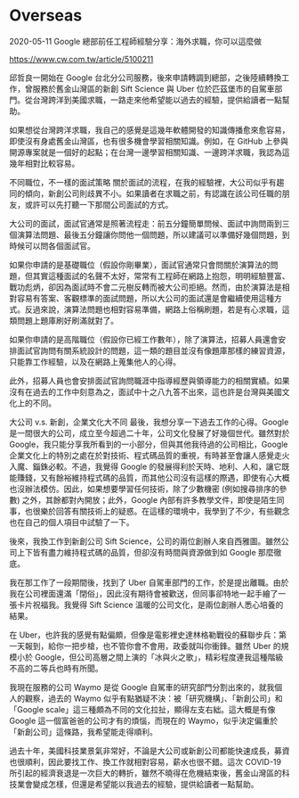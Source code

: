 # Overseas

2020-05-11 Google 總部前任工程師經驗分享：海外求職，你可以這麼做

https://www.cw.com.tw/article/5100211

邱哲良一開始在 Google 台北分公司服務，後來申請轉調到總部，之後陸續轉換工作，曾服務於舊金山灣區的新創 Sift Science 與 Uber 位於匹茲堡市的自駕車部門。從台灣跨洋到美國求職，一路走來他希望能以過去的經驗，提供給讀者一點幫助。

如果想從台灣跨洋求職，我自己的感覺是這幾年軟體開發的知識傳播愈來愈容易，即使沒有身處舊金山灣區，也有很多機會學習相關知識。例如，在 GitHub 上參與開源專案就是一個好的起點；在台灣一邊學習相關知識、一邊跨洋求職，我認為這幾年相對比較容易。

不同職位，不一樣的面試策略
關於面試的流程，在我的經驗裡，大公司似乎有趨同的傾向，新創公司則歧異不小。如果讀者在求職之前，有認識在該公司任職的朋友，或許可以先打聽一下那間公司面試的方式。

大公司的面試，面試官通常是照著流程走：前五分鐘簡單問候、面試中詢問兩到三個演算法問題、最後五分鐘讓你問他一個問題，所以建議可以準備好幾個問題，到時候可以問各個面試官。

如果你申請的是基礎職位（假設你剛畢業），面試官通常只會問關於演算法的問題，但其實這種面試的名聲不太好，常常有工程師在網路上抱怨，明明經驗豐富、戰功彪炳，卻因為面試時不會二元樹反轉而被大公司拒絕。然而，由於演算法是相對容易有答案、客觀標準的面試問題，所以大公司的面試還是會繼續使用這種方式。反過來說，演算法問題也相對容易準備，網路上俗稱刷題，若是有心求職，這類問題上題庫刷好刷滿就對了。

如果你申請的是高階職位（假設你已經工作數年），除了演算法，招募人員還會安排面試官詢問有關系統設計的問題，這一類的題目並沒有像題庫那樣的練習資源，只能靠工作經驗，以及在網路上蒐集他人的心得。

此外，招募人員也會安排面試官詢問職涯中指導經歷與領導能力的相關實績。如果沒有在過去的工作中刻意為之，面試中十之八九答不出來，這也許是台灣與美國文化上的不同。

大公司 v.s. 新創，企業文化大不同
最後，我想分享一下過去工作的心得。Google 是一間很大的公司，成立至今超過二十年，公司文化發展了好幾個世代。雖然對於 Google，我只能分享我所看到的一小部分，但與其他我待過的公司相比，Google 企業文化上的特別之處在於對技術、程式碼品質的重視，有時甚至會讓人感覺走火入魔、錙銖必較。不過，我覺得 Google 的發展得利於天時、地利、人和，讓它既能賺錢，又有餘裕維持程式碼的品質，而其他公司沒有這樣的際遇，即使有心大概也沒辦法模仿。因此，如果想要學習任何技術，除了少數機密 (例如搜尋排序的參數) 之外，其餘都對內開放；此外，Google 內部有許多教學文件，即使是陌生同事，也很樂於回答有關技術上的疑惑。在這樣的環境中，我學到了不少，有些觀念也在自己的個人項目中試驗了一下。

後來，我換工作到新創公司 Sift Science，公司的兩位創辦人來自西雅圖。雖然公司上下皆有盡力維持程式碼的品質，但卻沒有時間與資源做到如 Google 那麼徹底。

我在那工作了一段期間後，找到了 Uber 自駕車部門的工作，於是提出離職。由於我在公司裡面還滿「閉俗」，因此沒有期待會被歡送，但同事卻特地一起手繪了一張卡片祝福我。我覺得 Sift Science 溫暖的公司文化，是兩位創辦人悉心培養的結果。

在 Uber，也許我的感覺有點偏頗，但像是電影裡史達林格勒戰役的蘇聯步兵：第一天報到，給你一把步槍，也不管你會不會用，政委就叫你衝鋒。雖然 Uber 的規模小於 Google，但公司高層之間上演的「冰與火之歌」，精彩程度連我這種階級不高的二等兵也時有所聞。

我現在服務的公司 Waymo 是從 Google 自駕車的研究部門分割出來的，就我個人的觀察，過去的 Waymo 似乎有點猶疑不決：被「研究機構」、「新創公司」和「Google scale」這三種頗為不同的文化拉扯，顯得左支右絀。這大概是有像 Google 這一個富爸爸的公司才有的煩惱，而現在的 Waymo，似乎決定偏重於「新創公司」這條路，我希望能走得順利。

過去十年，美國科技業景氣非常好，不論是大公司或新創公司都能快速成長，募資也很順利，因此要找工作、換工作就相對容易，薪水也很不錯。這次 COVID-19 所引起的經濟衰退是一次巨大的轉折，雖然不曉得在危機結束後，舊金山灣區的科技業會變成怎樣，但還是希望能以我過去的經驗，提供給讀者一點幫助。


